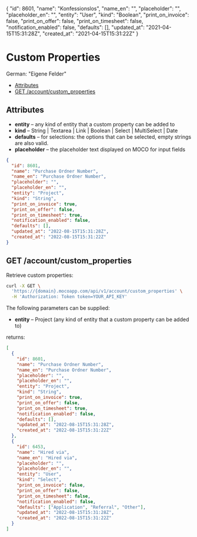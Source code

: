 {
"id": 8601,
"name": "Konfessionslos",
"name_en": "",
"placeholder": "",
"placeholder_en": "",
"entity": "User",
"kind": "Boolean",
"print_on_invoice": false,
"print_on_offer": false,
"print_on_timesheet": false,
"notification_enabled": false,
"defaults": [],
"updated_at": "2021-04-15T15:31:28Z",
"created_at": "2021-04-15T15:31:22Z"
}

# Custom Properties

German: "Eigene Felder"

<!-- TOC depthfrom:2 -->

- [Attributes](#attributes)
- [GET /account/custom_properties](#get-accountcustom_properties)

<!-- /TOC -->

## Attributes

- **entity** – any kind of entity that a custom property can be added to
- **kind** – String | Textarea | Link | Boolean | Select | MultiSelect | Date
- **defaults** – for selections: the options that can be selected, empty strings are also valid.
- **placeholder** – the placeholder text displayed on MOCO for input fields

```json
{
  "id": 8601,
  "name": "Purchase Ordner Number",
  "name_en": "Purchase Ordner Number",
  "placeholder": "",
  "placeholder_en": "",
  "entity": "Project",
  "kind": "String",
  "print_on_invoice": true,
  "print_on_offer": false,
  "print_on_timesheet": true,
  "notification_enabled": false,
  "defaults": [],
  "updated_at": "2022-08-15T15:31:28Z",
  "created_at": "2022-08-15T15:31:22Z"
}
```

## GET /account/custom_properties

Retrieve custom properties:

```bash
curl -X GET \
  'https://{domain}.mocoapp.com/api/v1/account/custom_properties' \
  -H 'Authorization: Token token=YOUR_API_KEY'
```

The following parameters can be supplied:

- **entity** – Project (any kind of entity that a custom property can be added to)

returns:

```json
[
  {
    "id": 8601,
    "name": "Purchase Ordner Number",
    "name_en": "Purchase Ordner Number",
    "placeholder": "",
    "placeholder_en": "",
    "entity": "Project",
    "kind": "String",
    "print_on_invoice": true,
    "print_on_offer": false,
    "print_on_timesheet": true,
    "notification_enabled": false,
    "defaults": [],
    "updated_at": "2022-08-15T15:31:28Z",
    "created_at": "2022-08-15T15:31:22Z"
  },
  {
    "id": 6453,
    "name": "Hired via",
    "name_en": "Hired via",
    "placeholder": "",
    "placeholder_en": "",
    "entity": "User",
    "kind": "Select",
    "print_on_invoice": false,
    "print_on_offer": false,
    "print_on_timesheet": false,
    "notification_enabled": false,
    "defaults": ["Application", "Referral", "Other"],
    "updated_at": "2022-08-15T15:31:28Z",
    "created_at": "2022-08-15T15:31:22Z"
  }
]
```

